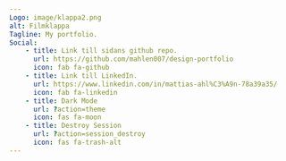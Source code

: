 ```yaml
---
Logo: image/klappa2.png
alt: Filmklappa
Tagline: My portfolio.
Social:
    - title: Link till sidans github repo.
      url: https://github.com/mahlen007/design-portfolio
      icon: fab fa-github
    - title: Link till LinkedIn.
      url: https://www.linkedin.com/in/mattias-ahl%C3%A9n-78a39a35/
      icon: fab fa-linkedin
    - title: Dark Mode
      url: ?action=theme
      icon: fas fa-moon
    - title: Destroy Session
      url: ?action=session_destroy
      icon: fas fa-trash-alt
---
```

